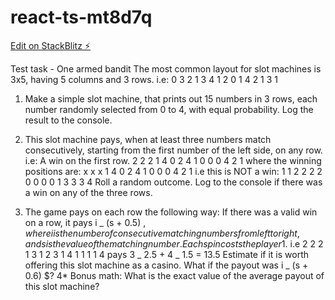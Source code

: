 # react-ts-mt8d7q

[Edit on StackBlitz ⚡️](https://stackblitz.com/edit/react-ts-mt8d7q)

Test task - One armed bandit
The most common layout for slot machines is 3x5, having 5 columns and 3 rows.
i.e:
0 3 2 1 3
4 1 2 0 1
4 2 1 3 1

1. Make a simple slot machine, that prints out 15 numbers in 3
   rows, each number randomly selected from 0 to 4, with equal
   probability. Log the result to the console.
2. This slot machine pays, when at least three numbers match
   consecutively, starting from the first number of the left side, on any
   row.
   i.e: A win on the first row.
   2 2 2 1 4
   0 2 4 1 0
   0 0 4 2 1
   where the winning positions are:
   x x x 1 4
   0 2 4 1 0
   0 0 4 2 1
   i.e this is NOT a win:
   1 1 2 2 2
   2 0 0 0 0
   1 3 3 3 4
   Roll a random outcome. Log to the console if there was a win on any of the three rows.

3. The game pays on each row the following way:
   If there was a valid win on a row, it pays i _ (s + 0.5) $, where i is the number of
consecutive matching numbers from left to right, and s is the value of the matching number.
Each spin costs the player 1$.
   i.e
   2 2 2 1 3
   1 2 3 1 4
   1 1 1 1 4
   pays 3 _ 2.5 + 4 _ 1.5 = 13.5
   Estimate if it is worth offering this slot machine as a casino. What if the payout was i _ (s +
   0.6) $?
   4\* Bonus math:
   What is the exact value of the average payout of this slot machine?
